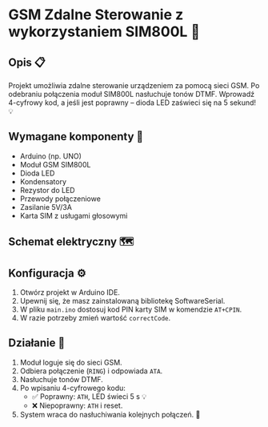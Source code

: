 # GSM Zdalne Sterowanie z wykorzystaniem SIM800L 🚀

## Opis 📋
Projekt umożliwia zdalne sterowanie urządzeniem za pomocą sieci GSM. Po odebraniu połączenia moduł SIM800L nasłuchuje tonów DTMF. Wprowadź 4-cyfrowy kod, a jeśli jest poprawny – dioda LED zaświeci się na 5 sekund! 💡

## Wymagane komponenty 🔧
- Arduino (np. UNO)
- Moduł GSM SIM800L
- Dioda LED
- Kondensatory
- Rezystor do LED
- Przewody połączeniowe
- Zasilanie 5V/3A
- Karta SIM z usługami głosowymi

## Schemat elektryczny 🗺️


## Konfiguracja ⚙️
1. Otwórz projekt w Arduino IDE.
2. Upewnij się, że masz zainstalowaną bibliotekę SoftwareSerial.
3. W pliku `main.ino` dostosuj kod PIN karty SIM w komendzie `AT+CPIN`.
4. W razie potrzeby zmień wartość `correctCode`.

## Działanie 🎯
1. Moduł loguje się do sieci GSM.
2. Odbiera połączenie (`RING`) i odpowiada `ATA`.
3. Nasłuchuje tonów DTMF.
4. Po wpisaniu 4-cyfrowego kodu:
   - ✅ Poprawny: `ATH`, LED świeci 5 s 💡
   - ❌ Niepoprawny: `ATH` i reset.
5. System wraca do nasłuchiwania kolejnych połączeń. 🔄
